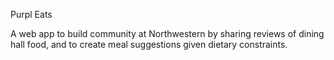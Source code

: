 ﻿Purpl Eats
 
A web app to build community at Northwestern by sharing reviews of dining hall food, and to create meal suggestions given dietary constraints.
